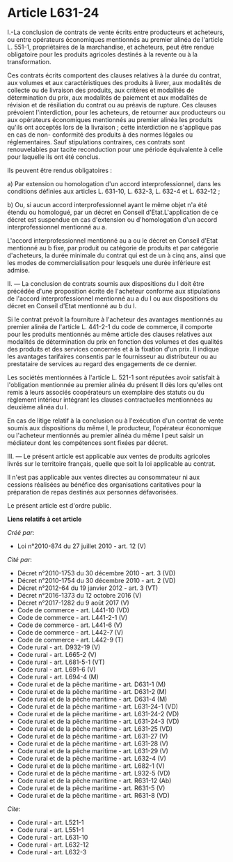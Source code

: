 # Article L631-24

I.-La conclusion de contrats de vente écrits entre producteurs et acheteurs, ou entre opérateurs économiques mentionnés au
premier alinéa de l'article L. 551-1, propriétaires de la marchandise, et acheteurs, peut être rendue obligatoire pour les
produits agricoles destinés à la revente ou à la transformation. 

Ces contrats écrits comportent des clauses relatives à la durée du contrat, aux volumes et aux caractéristiques des produits
à livrer, aux modalités de collecte ou de livraison des produits, aux critères et modalités de détermination du prix, aux
modalités de paiement et aux modalités de révision et de résiliation du contrat ou au préavis de rupture. Ces clauses
prévoient l'interdiction, pour les acheteurs, de retourner aux producteurs ou aux opérateurs économiques mentionnés au
premier alinéa les produits qu'ils ont acceptés lors de la livraison ; cette interdiction ne s'applique pas en cas de non-
conformité des produits à des normes légales ou réglementaires. Sauf stipulations contraires, ces contrats sont renouvelables
par tacite reconduction pour une période équivalente à celle pour laquelle ils ont été conclus. 

Ils peuvent être rendus obligatoires : 

a) Par extension ou homologation d'un accord interprofessionnel, dans les conditions définies aux articles L. 631-10, L.
632-3, L. 632-4 et L. 632-12 ; 

b) Ou, si aucun accord interprofessionnel ayant le même objet n'a été étendu ou homologué, par un décret en Conseil
d'Etat.L'application de ce décret est suspendue en cas d'extension ou d'homologation d'un accord interprofessionnel mentionné
au a.

L'accord interprofessionnel mentionné au a ou le décret en Conseil d'Etat mentionné au b fixe, par produit ou catégorie de
produits et par catégorie d'acheteurs, la durée minimale du contrat qui est de un à cinq ans, ainsi que les modes de
commercialisation pour lesquels une durée inférieure est admise. 

II. ― La conclusion de contrats soumis aux dispositions du I doit être précédée d'une proposition écrite de l'acheteur
conforme aux stipulations de l'accord interprofessionnel mentionné au a du I ou aux dispositions du décret en Conseil d'Etat
mentionné au b du I. 

Si le contrat prévoit la fourniture à l'acheteur des avantages mentionnés au premier alinéa de l'article L. 441-2-1 du code
de commerce, il comporte pour les produits mentionnés au même article des clauses relatives aux modalités de détermination du
prix en fonction des volumes et des qualités des produits et des services concernés et à la fixation d'un prix. Il indique
les avantages tarifaires consentis par le fournisseur au distributeur ou au prestataire de services au regard des engagements
de ce dernier. 

Les sociétés mentionnées à l'article L. 521-1 sont réputées avoir satisfait à l'obligation mentionnée au premier alinéa du
présent II dès lors qu'elles ont remis à leurs associés coopérateurs un exemplaire des statuts ou du règlement intérieur
intégrant les clauses contractuelles mentionnées au deuxième alinéa du I. 

En cas de litige relatif à la conclusion ou à l'exécution d'un contrat de vente soumis aux dispositions du même I, le
producteur, l'opérateur économique ou l'acheteur mentionnés au premier alinéa du même I peut saisir un médiateur dont les
compétences sont fixées par décret. 

III. ― Le présent article est applicable aux ventes de produits agricoles livrés sur le territoire français, quelle que soit
la loi applicable au contrat. 

Il n'est pas applicable aux ventes directes au consommateur ni aux cessions réalisées au bénéfice des organisations
caritatives pour la préparation de repas destinés aux personnes défavorisées. 

Le présent article est d'ordre public.

**Liens relatifs à cet article**

_Créé par_:

  - Loi n°2010-874 du 27 juillet 2010 - art. 12 (V)

_Cité par_:

  - Décret n°2010-1753 du 30 décembre 2010 - art. 3 (VD)
  - Décret n°2010-1754 du 30 décembre 2010 - art. 2 (VD)
  - Décret n°2012-64 du 19 janvier 2012 - art. 3 (VT)
  - Décret n°2016-1373 du 12 octobre 2016 (V)
  - Décret n°2017-1282 du 9 août 2017 (V)
  - Code de commerce - art. L441-10 (VD)
  - Code de commerce - art. L441-2-1 (V)
  - Code de commerce - art. L441-6 (V)
  - Code de commerce - art. L442-7 (V)
  - Code de commerce - art. L442-9 (T)
  - Code rural - art. D932-19 (V)
  - Code rural - art. L665-2 (V)
  - Code rural - art. L681-5-1 (VT)
  - Code rural - art. L691-6 (V)
  - Code rural - art. L694-4 (M)
  - Code rural et de la pêche maritime - art. D631-1 (M)
  - Code rural et de la pêche maritime - art. D631-2 (M)
  - Code rural et de la pêche maritime - art. D631-4 (M)
  - Code rural et de la pêche maritime - art. L631-24-1 (VD)
  - Code rural et de la pêche maritime - art. L631-24-2 (VD)
  - Code rural et de la pêche maritime - art. L631-24-3 (VD)
  - Code rural et de la pêche maritime - art. L631-25 (VD)
  - Code rural et de la pêche maritime - art. L631-27 (V)
  - Code rural et de la pêche maritime - art. L631-28 (V)
  - Code rural et de la pêche maritime - art. L631-29 (V)
  - Code rural et de la pêche maritime - art. L632-4 (V)
  - Code rural et de la pêche maritime - art. L682-1 (V)
  - Code rural et de la pêche maritime - art. L932-5 (VD)
  - Code rural et de la pêche maritime - art. R631-12 (Ab)
  - Code rural et de la pêche maritime - art. R631-5 (V)
  - Code rural et de la pêche maritime - art. R631-8 (VD)

_Cite_:

  - Code rural - art. L521-1
  - Code rural - art. L551-1
  - Code rural - art. L631-10
  - Code rural - art. L632-12
  - Code rural - art. L632-3
